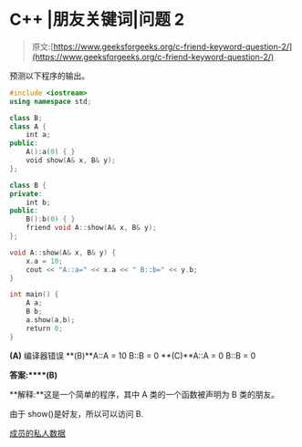 # C++ |朋友关键词|问题 2

> 原文:[https://www.geeksforgeeks.org/c-friend-keyword-question-2/](https://www.geeksforgeeks.org/c-friend-keyword-question-2/)

预测以下程序的输出。

```cpp
#include <iostream>
using namespace std;

class B;
class A {
    int a;
public:
    A():a(0) { }
    void show(A& x, B& y);
};

class B {
private:
    int b;
public:
    B():b(0) { }
    friend void A::show(A& x, B& y);
};

void A::show(A& x, B& y) {
    x.a = 10;
    cout << "A::a=" << x.a << " B::b=" << y.b;
}

int main() {
    A a;
    B b;
    a.show(a,b);
    return 0;
}
```

**(A)** 编译器错误
**(B)**A::A = 10 B::B = 0
**(C)**A::A = 0 B::B = 0

**答案:****(B)**

**解释:**这是一个简单的程序，其中 A 类的一个函数被声明为 B 类的朋友。

由于 show()是好友，所以可以访问 B.

[成员的私人数据](https://www.geeksforgeeks.org/c-plus-plus-gq/friend-function-and-class-gq/)